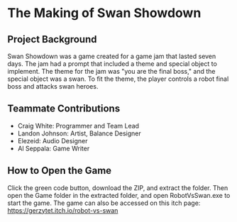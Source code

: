 # The Making of Swan Showdown

## Project Background
Swan Showdown was a game created for a game jam that lasted seven days. 
The jam had a prompt that included a theme and special object to implement.
The theme for the jam was "you are the final boss," and the special object was a swan.
To fit the theme, the player controls a robot final boss and attacks swan heroes.

## Teammate Contributions
- Craig White: Programmer and Team Lead
- Landon Johnson: Artist, Balance Designer
- Elezeid: Audio Designer
- Al Seppala: Game Writer

## How to Open the Game
Click the green code button, download the ZIP, and extract the folder. Then open the Game folder in the extracted folder, and open RobotVsSwan.exe to start the game.
The game can also be accessed on this itch page: https://gerzytet.itch.io/robot-vs-swan


